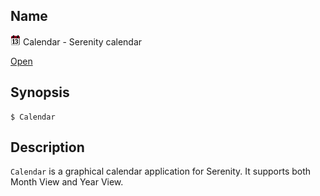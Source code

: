 ## Name

![Icon](../../../../../res/icons/16x16/app-calendar.png) Calendar - Serenity calendar

[Open](file:///bin/Calendar)

## Synopsis

```**sh
$ Calendar
```

## Description

`Calendar` is a graphical calendar application for Serenity. It supports both Month View and Year View.
